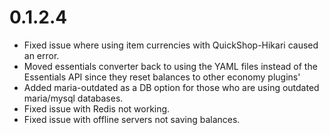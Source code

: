 # 0.1.2.4

- Fixed issue where using item currencies with QuickShop-Hikari caused an error.
- Moved essentials converter back to using the YAML files instead of the Essentials API since they
  reset balances to other economy plugins'
- Added maria-outdated as a DB option for those who are using outdated maria/mysql databases.
- Fixed issue with Redis not working.
- Fixed issue with offline servers not saving balances.